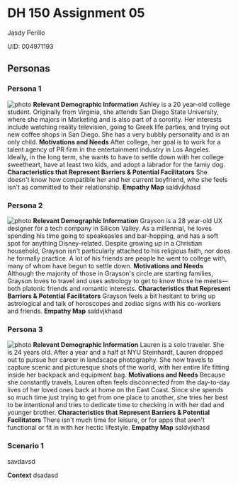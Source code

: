 # DH 150 Assignment 05
Jasdy Perillo

UID: 004971193

## Personas

### Persona 1
![photo](https://ak7.picdn.net/shutterstock/videos/6167507/thumb/1.jpg)
**Relevant Demographic Information**
Ashley is a 20 year-old college student. Originally from Virginia, she attends San Diego State University, where she majors in Marketing and is also part of a sorority. Her interests include watching reality television, going to Greek life parties, and trying out new coffee shops in San Diego. She has a very bubbly personality and is an only child. 
**Motivations and Needs**
After college, her goal is to work for a talent agency of PR firm in the entertainment industry in Los Angeles. Ideally, in the long term, she wants to have to settle down with her college sweetheart, have at least two kids, and adopt a labrador for the famiy dog. 
**Characteristics that Represent Barriers & Potential Facilitators**
She doesn't know how compatible her and her current boyfriend, who she feels isn't as committed to their relationship.
**Empathy Map**
saldvjkhasd



### Persona 2
![photo](https://farmweek.com/wp-content/uploads/2019/08/2.44555389.jpg)
**Relevant Demographic Information**
Grayson is a 28 year-old UX designer for a tech company in Silicon Valley. As a millennial, he loves spending his time going to speakeasies and bar-hopping, and has a soft spot for anything Disney-related. Despite growing up in a Christian household, Grayson isn't particularly attached to his religious faith, nor does he formally practice. A lot of his friends are people he went to college with, many of whom have begun to settle down.
**Motivations and Needs**
Although the majority of those in Grayson's circle are starting families, Grayson loves to travel and uses astrology to get to know those he meets—both platonic friends and romantic interests.
**Characteristics that Represent Barriers & Potential Facilitators**
Grayson feels a bit hesitant to bring up astrological and talk of horoscopes and zodiac signs with his co-workers and friends.
**Empathy Map**
saldvjkhasd


### Persona 3
![photo](https://www.onetravel.com/going-places/wp-content/uploads/2016/07/shutterstock_166522481-810x540.jpg)
**Relevant Demographic Information**
Lauren is a solo traveler. She is 24 years old. After a year and a half at NYU Steinhardt, Lauren dropped out to pursue her career in landscape photography. She now travels to capture scenic and picturesque shots of the world, with her entire life fitting inside her backpack and equipment bag. 
**Motivations and Needs**
Because she constantly travels, Lauren often feels disconnected from the day-to-day lives of her loved ones back at home on the East Coast. Since she spends so much time just trying to get from one place to another, she tries her best to be intentional and tries to dedicate time to checking in with her dad and younger brother. 
**Characteristics that Represent Barriers & Potential Facilitators**
There isn't much time for leisure, or for apps that aren't functional or fit in with her hectic lifestyle. 
**Empathy Map**
saldvjkhasd



### Scenario 1
savdavsd

**Context**
dsadasd


